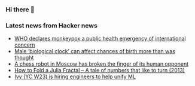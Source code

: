 ### Hi there 👋

<!--
**arashid-sh/arashid-sh** is a ✨ _special_ ✨ repository because its `README.md` (this file) appears on your GitHub profile.

Here are some ideas to get you started:

- 🔭 I’m currently working on ...
- 🌱 I’m currently learning ...
- 👯 I’m looking to collaborate on ...
- 🤔 I’m looking for help with ...
- 💬 Ask me about ...
- 📫 How to reach me: ...
- 😄 Pronouns: ...
- ⚡ Fun fact: ...
-->

### Latest news from Hacker news
<!-- BLOG-POST-LIST:START -->
- [WHO declares monkeypox a public health emergency of international concern](https://www.cnn.com/2022/07/23/health/monkeypox-who-intl/index.html)
- [Male ‘biological clock’ can affect chances of birth more than was thought](https://www.theguardian.com/society/2022/jul/23/male-biological-clock-age-of-father-can-affect-chances-of-birth-new-research-shows)
- [A chess robot in Moscow has broken the finger of its human opponent](https://newsbeezer.com/czechrepubliceng/a-chess-robot-in-moscow-has-broken-the-finger-of-its-human-opponent/)
- [How to Fold a Julia Fractal – A tale of numbers that like to turn &lpar;2013&rpar;](https://acko.net/blog/how-to-fold-a-julia-fractal/)
- [Ivy &lpar;YC W23&rpar; is hiring engineers to help unify ML](https://www.ycombinator.com/companies/ivy/jobs)
<!-- BLOG-POST-LIST:END -->

